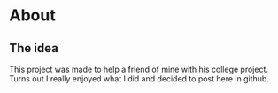 # About
## The idea
This project was made to help a friend of mine with his college project. Turns out I really enjoyed what I did and decided to post here in github.
